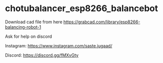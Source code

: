 # chotubalancer_esp8266_balancebot
Download cad file from here https://grabcad.com/library/esp8266-balancing-robot-1

Ask for help on discord

Instagram: https://www.instagram.com/saste.jugaad/

Discord: https://discord.gg/fMXvGty
